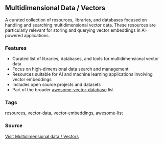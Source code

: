 ## Multidimensional Data / Vectors

A curated collection of resources, libraries, and databases focused on handling and searching multidimensional vector data. These resources are particularly relevant for storing and querying vector embeddings in AI-powered applications.

### Features
- Curated list of libraries, databases, and tools for multidimensional vector data
- Focus on high-dimensional data search and management
- Resources suitable for AI and machine learning applications involving vector embeddings
- Includes open source projects and datasets
- Part of the broader [awesome-vector-database](https://github.com/dangkhoasdc/awesome-vector-database) list

### Tags
resources, vector-data, vector-embeddings, awesome-list

### Source
[Visit Multidimensional data / Vectors](https://awesome.ecosyste.ms/lists/dangkhoasdc/awesome-vector-database#category-Multidimensional%20data%20/%20Vectors)